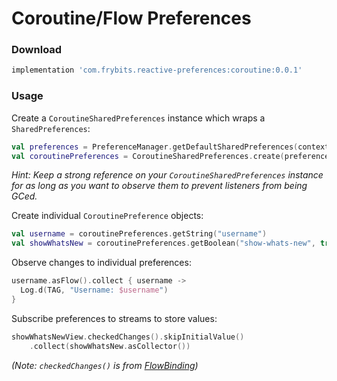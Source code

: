 # Coroutine/Flow Preferences

### Download

```groovy
implementation 'com.frybits.reactive-preferences:coroutine:0.0.1'
```

### Usage

Create a `CoroutineSharedPreferences` instance which wraps a `SharedPreferences`:

```kotlin
val preferences = PreferenceManager.getDefaultSharedPreferences(context)
val coroutinePreferences = CoroutineSharedPreferences.create(preferences)
```

*Hint: Keep a strong reference on your `CoroutineSharedPreferences` instance for as long as you want to observe them to prevent listeners from being GCed.*

Create individual `CoroutinePreference` objects:

```kotlin
val username = coroutinePreferences.getString("username")
val showWhatsNew = coroutinePreferences.getBoolean("show-whats-new", true)
```

Observe changes to individual preferences:

```kotlin
username.asFlow().collect { username ->
  Log.d(TAG, "Username: $username")
}
```

Subscribe preferences to streams to store values:

```kotlin
showWhatsNewView.checkedChanges().skipInitialValue()
    .collect(showWhatsNew.asCollector())
```
*(Note: `checkedChanges()` is from [FlowBinding](https://github.com/ReactiveCircus/FlowBinding))*
